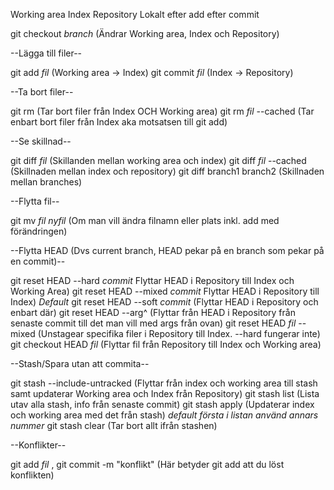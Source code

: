 Working area	Index		Repository
Lokalt	efter add	efter commit


git checkout *branch* (Ändrar Working area, Index och Repository)


--Lägga till filer--

git add *fil* (Working area -> Index)
git commit *fil* (Index -> Repository)


--Ta bort filer--

git rm (Tar bort filer från Index OCH Working area)
git rm *fil* --cached (Tar enbart bort filer från Index aka motsatsen till git add)



--Se skillnad--

git diff *fil* (Skillanden mellan working area och index)
git diff *fil* --cached (Skillnaden mellan index och repository)
git diff branch1 branch2 (Skillnaden mellan branches)


--Flytta fil--

git mv *fil* *nyfil* (Om man vill ändra filnamn eller plats inkl. add med förändringen)


--Flytta HEAD (Dvs current branch, HEAD pekar på en branch som pekar på en commit)--

git reset HEAD --hard *commit* Flyttar HEAD i Repository till Index och Working Area)
git reset HEAD --mixed *commit* Flyttar HEAD i Repository till Index) *Default*
git reset HEAD --soft *commit* (Flyttar HEAD i Repository och enbart där)
git reset HEAD --arg^ (Flyttar från HEAD i Repository från senaste commit till det man vill med args från ovan)
git reset HEAD *fil* --mixed (Unstagear specifika filer i Repository till Index. --hard fungerar inte)
git checkout HEAD *fil* (Flyttar fil från Repository till Index och Working area)


--Stash/Spara utan att commita--

git stash --include-untracked (Flyttar från index och working area till stash samt updaterar Working area och Index från Repository)
git stash list (Lista utav alla stash, info från senaste commit)
git stash apply (Updaterar index och working area med det från stash) *default första i listan använd annars nummer*
git stash clear (Tar bort allt ifrån stashen)

--Konflikter--

git add *fil* , git commit -m "konflikt" (Här betyder git add att du löst konflikten)






